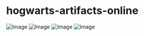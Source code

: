 # hogwarts-artifacts-online
![Image](https://github.com/user-attachments/assets/f85f0eeb-0b0e-4cb3-8730-b3137b8fc1cc)
![Image](https://github.com/user-attachments/assets/d8a8387e-3634-4efe-aeda-9b3ecbedf7db)
![Image](https://github.com/user-attachments/assets/28d7432a-8aba-454e-861f-bd7f360973f7)
![Image](https://github.com/user-attachments/assets/b9d02734-60e3-419d-b362-7c2292137bbf)


